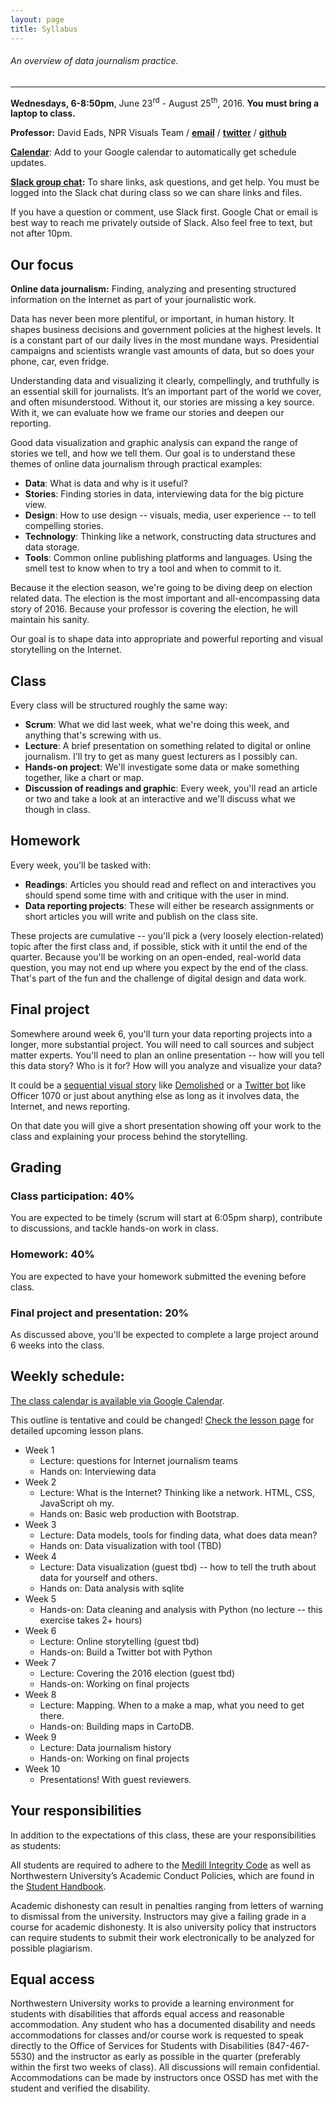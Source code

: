 ```yaml
---
layout: page
title: Syllabus
---
```


###### An overview of data journalism practice.

---


**Wednesdays, 6-8:50pm**, June 23<sup>rd</sup> - August 25<sup>th</sup>, 2016. **You must bring a laptop to class.**

**Professor:** David Eads, NPR Visuals Team / **[email](mailto:davideads@gmail.com)** / **[twitter](https://twitter.com/eads)** / **[github](https://github.com/eads)**

**[Calendar](https://calendar.google.com/calendar/embed?src=u829j0kq4i66s97t8sfrcdj7oc%40group.calendar.google.com&ctz=America/New_York&mode=AGENDA)**: Add to your Google calendar to automatically get schedule updates.

**[Slack group chat](https://nwudigitalframeworks.slack.com/):** To share links, ask questions, and get help. You must be logged into the Slack chat during class so we can share links and files.

If you have a question or comment, use Slack first. Google Chat or email is best way to reach me privately outside of Slack. Also feel free to text, but not after 10pm.


## Our focus

**Online data journalism:** Finding, analyzing and presenting structured information on the Internet as part of your journalistic work.

Data has never been more plentiful, or important, in human history. It shapes business decisions and government policies at the highest levels. It is a constant part of our daily lives in the most mundane ways. Presidential campaigns and scientists wrangle vast amounts of data, but so does your phone, car, even fridge.

Understanding data and visualizing it clearly, compellingly, and truthfully is an essential skill for journalists. It’s an important part of the world we cover, and often misunderstood. Without it, our stories are missing a key source. With it, we can evaluate how we frame our stories and deepen our reporting.

Good data visualization and graphic analysis can expand the range of stories we tell, and how we tell them. Our goal is to understand these themes of online data journalism through practical examples:

* **Data**: What is data and why is it useful?
* **Stories**: Finding stories in data, interviewing data for the big picture view.
* **Design**: How to use design -- visuals, media, user experience -- to tell compelling stories. 
* **Technology**: Thinking like a network, constructing data structures and data storage.
* **Tools**: Common online publishing platforms and languages. Using the smell test to know when to try a tool and when to commit to it.

Because it the election season, we're going to be diving deep on election related data. The election is the most important and all-encompassing data story of 2016. Because your professor is covering the election, he will maintain his sanity.

Our goal is to shape data into appropriate and powerful reporting and visual storytelling on the Internet.

## Class

Every class will be structured roughly the same way:

* **Scrum**: What we did last week, what we're doing this week, and anything that's screwing with us.
* **Lecture**: A brief presentation on something related to digital or online journalism. I'll try to get as many guest lecturers as I possibly can. 
* **Hands-on project**: We'll investigate some data or make something together, like a chart or map.
* **Discussion of readings and graphic**: Every week, you'll read an article or two and take a look at an interactive and we'll discuss what we though in class. 

## Homework

Every week, you'll be tasked with:

* **Readings**: Articles you should read and reflect on and interactives you should spend some time with and critique with the user in mind. 
* **Data reporting projects**: These will either be research assignments or short articles you will write and publish on the class site. 

These projects are cumulative -- you'll pick a (very loosely election-related) topic after the first class and, if possible, stick with it until the end of the quarter. Because you'll be working on an open-ended, real-world data question, you may not end up where you expect by the end of the class. That's part of the fun and the challenge of digital design and data work. 

## Final project

Somewhere around week 6, you'll turn your data reporting projects into a longer, more substantial project. You will need to call sources and subject matter experts. You'll need to plan an online presentation -- how will you tell this data story? Who is it for? How will you analyze and visualize your data?

It could be a [sequential visual story](https://source.opennews.org/en-US/learning/evolution-nprs-picture-stories/) like [Demolished](http://apps.npr.org/lookatthis/posts/publichousing/) or a [Twitter bot](https://twitter.com/officer1070) like Officer 1070 or just about anything else as long as it involves data, the Internet, and news reporting.

On that date you will give a short presentation showing off your work to the class and explaining your process behind the storytelling.

## Grading

### Class participation: 40% 

You are expected to be timely (scrum will start at 6:05pm sharp), contribute to discussions, and tackle hands-on work in class.

### Homework: 40%

You are expected to have your homework submitted the evening before class.

### Final project and presentation: 20%

As discussed above, you'll be expected to complete a large project around 6 weeks into the class. 

## Weekly schedule:

[The class calendar is available via Google Calendar](https://calendar.google.com/calendar/embed?src=2dk0ef0ju0pgm89p25cnaflsvk%40group.calendar.google.com&ctz=America/New_York&mode=AGENDA).

This outline is tentative and could be changed! [Check the lesson page](http://digitalframeworks.ghost.io/tag/lessons/) for detailed upcoming lesson plans.

* Week 1
  * Lecture: questions for Internet journalism teams
  * Hands on: Interviewing data
* Week 2
  * Lecture: What is the Internet? Thinking like a network. HTML, CSS, JavaScript oh my. 
  * Hands on: Basic web production with Bootstrap. 
* Week 3
  * Lecture: Data models, tools for finding data, what does data mean?
  * Hands on: Data visualization with tool (TBD)
* Week 4
  * Lecture: Data visualization (guest tbd) -- how to tell the truth about data for yourself and others.
  * Hands on: Data analysis with sqlite
* Week 5
  * Hands-on: Data cleaning and analysis with Python (no lecture -- this exercise takes 2+ hours)
* Week 6
  * Lecture: Online storytelling (guest tbd)
  * Hands-on: Build a Twitter bot with Python
* Week 7
  * Lecture: Covering the 2016 election (guest tbd)
  * Hands-on: Working on final projects
* Week 8
  * Lecture: Mapping. When to a make a map, what you need to get there. 
  * Hands-on: Building maps in CartoDB.
* Week 9
  * Lecture: Data journalism history
  * Hands-on: Working on final projects
* Week 10
  * Presentations! With guest reviewers.

## Your responsibilities

In addition to the expectations of this class, these are your responsibilities as students:

All students are required to adhere to the [Medill Integrity Code](http://www.medill.northwestern.edu/student-life/academic-integrity-policy/) as well as Northwestern University’s Academic Conduct Policies, which are found in the [Student Handbook](http://www.northwestern.edu/studentaffairs/publications/media/pdfs/handbook.pdf).

Academic dishonesty can result in penalties ranging from letters of warning to dismissal from the university. Instructors may give a failing grade in a course for academic dishonesty. It is also university policy that instructors can require students to submit their work electronically to be analyzed for possible plagiarism.

## Equal access

Northwestern University works to provide a learning environment for students with disabilities that affords equal access and reasonable accommodation. Any student who has a documented disability and needs accommodations for classes and/or course work is requested to speak directly to the Office of Services for Students with Disabilities (847-467-5530) and the instructor as early as possible in the quarter (preferably within the first two weeks of class). All discussions will remain confidential. Accommodations can be made by instructors once OSSD has met with the student and verified the disability.
